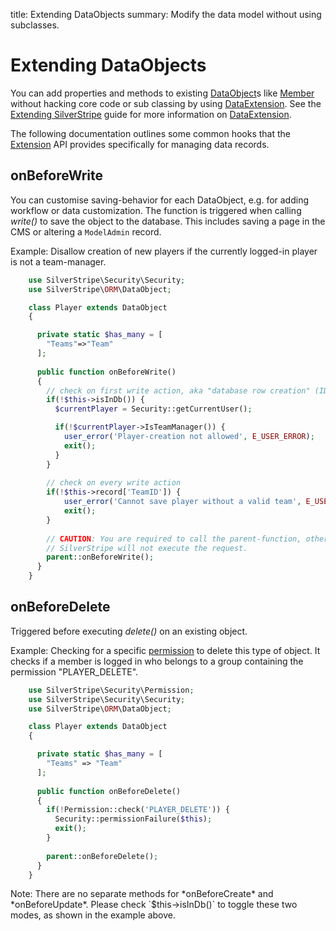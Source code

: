 title: Extending DataObjects
summary: Modify the data model without using subclasses.

# Extending DataObjects

You can add properties and methods to existing [DataObject](api:SilverStripe\ORM\DataObject)s like [Member](api:SilverStripe\Security\Member) without hacking core code or sub 
classing by using [DataExtension](api:SilverStripe\ORM\DataExtension). See the [Extending SilverStripe](../extending) guide for more information on
[DataExtension](api:SilverStripe\ORM\DataExtension).

The following documentation outlines some common hooks that the [Extension](api:SilverStripe\Core\Extension) API provides specifically for managing
data records.

## onBeforeWrite

You can customise saving-behavior for each DataObject, e.g. for adding workflow or data customization. The function is 
triggered when calling *write()* to save the object to the database. This includes saving a page in the CMS or altering 
a `ModelAdmin` record.

Example: Disallow creation of new players if the currently logged-in player is not a team-manager.

```php
    use SilverStripe\Security\Security;
    use SilverStripe\ORM\DataObject;

    class Player extends DataObject 
    {

      private static $has_many = [
        "Teams"=>"Team"
      ];
    
      public function onBeforeWrite() 
      {
        // check on first write action, aka "database row creation" (ID-property is not set)
        if(!$this->isInDb()) {
          $currentPlayer = Security::getCurrentUser();

          if(!$currentPlayer->IsTeamManager()) {
            user_error('Player-creation not allowed', E_USER_ERROR);
            exit();
          }
        }
    
        // check on every write action
        if(!$this->record['TeamID']) {
            user_error('Cannot save player without a valid team', E_USER_ERROR);
            exit();
        }
    
        // CAUTION: You are required to call the parent-function, otherwise
        // SilverStripe will not execute the request.
        parent::onBeforeWrite();
      }
    }

```

## onBeforeDelete

Triggered before executing *delete()* on an existing object.

Example: Checking for a specific [permission](permissions) to delete this type of object. It checks if a 
member is logged in who belongs to a group containing the permission "PLAYER_DELETE".

```php
    use SilverStripe\Security\Permission;
    use SilverStripe\Security\Security;
    use SilverStripe\ORM\DataObject;

    class Player extends DataObject 
    {

      private static $has_many = [
        "Teams" => "Team"
      ];
    
      public function onBeforeDelete() 
      {
        if(!Permission::check('PLAYER_DELETE')) {
          Security::permissionFailure($this);
          exit();
        }
    
        parent::onBeforeDelete();
      }
    }

```

<div class="notice" markdown='1'>
Note: There are no separate methods for *onBeforeCreate* and *onBeforeUpdate*. Please check `$this->isInDb()` to toggle 
these two modes, as shown in the example above.
</div>
